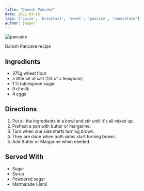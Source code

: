 ```yaml
---
title: "Danish Pancake"
date: 2021-03-18
tags: ['quick', 'breakfast', 'sweet', 'pancake', 'cheesefare']
author: jesper
---
```


![pancake](/pix/danish-pancake.webp)

Danish Pancake recipe

## Ingredients

- 375g wheat flour
- a little bit of salt (1/3 of a teaspoon)
- 1 ½ tablespoon sugar
- 9 dl milk
- 4 eggs

## Directions
1. Put all the ingredients in a bowl and stir until it's all mixed up.
2. Preheat a pan with butter or margarine.
3. Turn when one side starts turning brown.
4. They are done when both sides start turning brown.
5. Add Butter or Margarine when needed.

## Served With
- Sugar
- Syrup
- Powdered sugar
- Marmalade (Jam)
